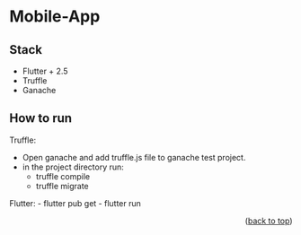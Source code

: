 # Mobile-App

## Stack

- Flutter + 2.5
- Truffle
- Ganache

## How to run

Truffle:

- Open ganache and add truffle.js file to ganache test project.
- in the project directory run:
  - truffle compile
  - truffle migrate

Flutter: - flutter pub get - flutter run

<p align="right">(<a href="#top">back to top</a>)</p>
